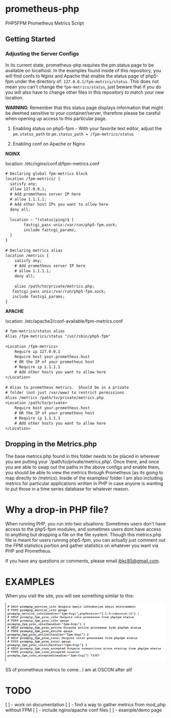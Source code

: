 # prometheus-php

PHP5FPM Prometheus Metrics Script

## Getting Started

### Adjusting the Server Configs

In its current state, prometheus-php requires the pm.status page to be available on localhost.  In the examples found inside of this repository, you will find confs to Nginx and Apache that enable the status page of php5-fpm under the directory of: ```127.0.0.1/fpm-metrics/status```.  This does not mean you can't change the ```fpm-metrics/status```, just beware that if you do you will also have to change other files in this repository to match your new location.

**WARNING**: Remember that this status page displays information that might be deemed sensitive to your container/server, therefore please be careful when opening up access to this particular page.

1. Enabling status on php5-fpm - With your favorite text editor, adjust the ```pm.status_path``` to ```pm.status_path = /fpm-metrics/status```

2. Enabling conf on Apache or Nginx

**NGINX**

location: /etc/nginx/conf.d/fpm-metrics.conf

```
# Declaring global fpm-metrics block
location /fpm-metrics/ {
  satisfy any;
  allow 127.0.0.1;
  # Add prometheus server IP here
  # allow 1.1.1.1;
  # Add other host IPs you want to allow here
  deny all;

  location ~ ^(status|ping)$ {
		fastcgi_pass unix:/var/run/php5-fpm.sock;
		include fastcgi_params;
  }
}

# Declaring metrics alias
location /metrics {
	satisfy any;
	# Add prometheus server IP here
	# allow 1.1.1.1;
	deny all;

	alias /path/to/private/metrics.php;
   fastcgi_pass unix:/var/run/php5-fpm.sock;
   include fastcgi_params;
}
```

**APACHE**

location: /etc/apache2/conf-available/fpm-metrics.conf

```
# fpm-metrics/status alias
Alias /fpm-metrics/status "/usr/sbin/php5-fpm"

<Location /fpm-metrics>
	Require ip 127.0.0.1
	Require host your.prometheus.host
	# OR the IP of your prometheus host
	# Require ip 1.1.1.1
	# Add other hosts you want to allow here
</Location>

# Alias to prometheus metrics.  Should be in a private
# folder (not just /var/www) to restrict permissions
Alias /metrics /path/to/private/metrics.php
<Location /path/to/private>
	Require host your.prometheus.host
	# OR the IP of your prometheus host
	# Require ip 1.1.1.1
	# Add other hosts you want to allow here
</Location>
```

Dropping in the Metrics.php
---------------------------

The base metrics.php found in this folder needs to be placed in wherever you are putting your '/path/to/private/metrics.php'.  Once there, and once you are able to swap out the paths in the above configs and enable them, you should be able to view the metrics through Prometheus (as its going to map directly to /metrics).  Inside of the examples/ folder I am also including metrics for particular applications written in PHP in case anyone is wanting to put those in a time series database for whatever reason.

Why a drop-in PHP file?
=======================

When running PHP, you run into two situations: Sometimes users don't have access to the php5-fpm modules, and sometimes users dont have access to anything but dropping a file on the file system.  Though this metrics.php file is meant for users running php5-fpm, you can actually just comment out the FPM statistics portion and gather statistics on whatever you want via PHP and Prometheus.

If you have any questions or comments, please email jbkc85@gmail.com.

EXAMPLES
========

When you visit the site, you will see something similar to this:

![metrics-example](metrics-example.png)

SS of prometheus metrics to come...I am at OSCON after all!

TODO
====

[ ] - work on documentation
[ ] - find a way to gather metrics from mod_php without FPM
[ ] - include nginx/apache conf files
[ ] - example/demo page
